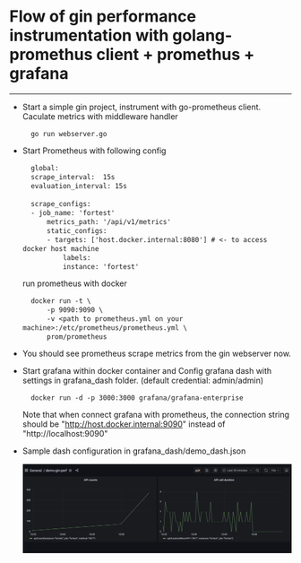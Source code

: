 # Flow of gin performance instrumentation with golang-promethus client + promethus + grafana
---

- Start a simple gin project, instrument with go-prometheus client.  Caculate metrics with middleware handler

        go run webserver.go


- Start Prometheus with following config

        global:
        scrape_interval:  15s
        evaluation_interval: 15s

        scrape_configs:
        - job_name: 'fortest'
            metrics_path: '/api/v1/metrics'
            static_configs:
            - targets: ['host.docker.internal:8080'] # <- to access docker host machine
                labels:
                instance: 'fortest'

    run prometheus with docker 

        docker run -t \
            -p 9090:9090 \
            -v <path to prometheus.yml on your machine>:/etc/prometheus/prometheus.yml \
            prom/prometheus

- You should see prometheus scrape metrics from the gin webserver now.

- Start grafana within docker container and Config grafana dash with settings in grafana_dash folder. (default credential: admin/admin)

        docker run -d -p 3000:3000 grafana/grafana-enterprise 

    Note that when connect grafana with prometheus, the connection string should be "http://host.docker.internal:9090" instead of "http://localhost:9090"


- Sample dash configuration in grafana_dash/demo_dash.json


    ![alt text](./demo.png "Demo")


